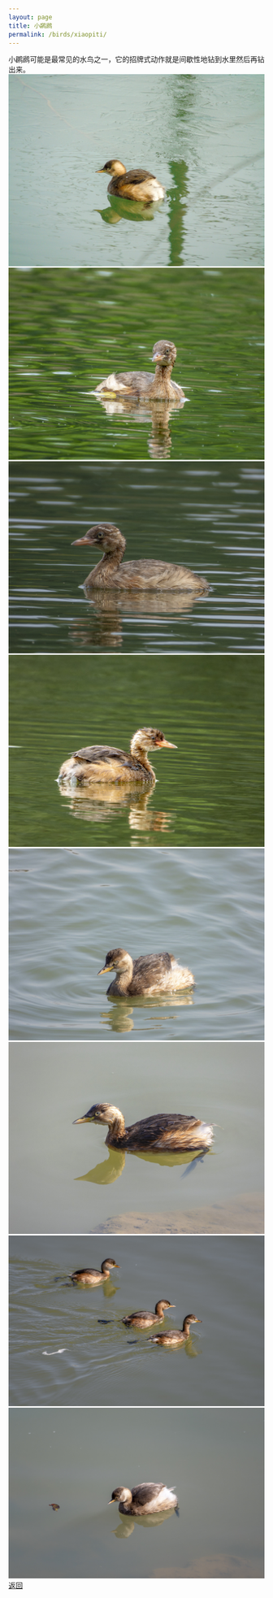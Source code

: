 ```yaml
---
layout: page
title: 小䴙䴘
permalink: /birds/xiaopiti/
---
```

小䴙䴘可能是最常见的水鸟之一，它的招牌式动作就是间歇性地钻到水里然后再钻出来。
![](../picture/小䴙䴘/DSC02450.jpg)
![](../picture/小䴙䴘/DSCN0265.jpg)
![](../picture/小䴙䴘/DSCN0273.jpg)
![](../picture/小䴙䴘/DSCN2513.jpg)
![](../picture/小䴙䴘/DSCN4791.jpg)
![](../picture/小䴙䴘/DSCN5242.jpg)
![](../picture/小䴙䴘/DSC_0335.jpg)
![](../picture/小䴙䴘/DSC_0805.jpg)
[返回](../../)
